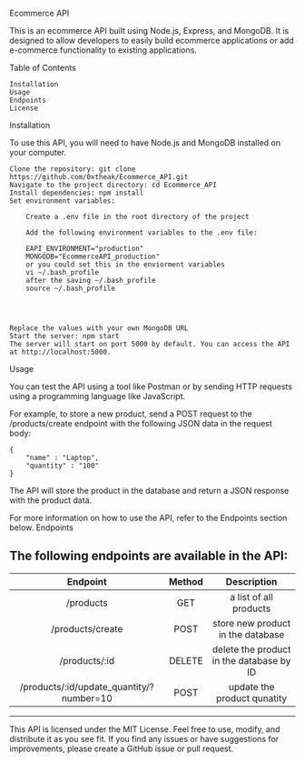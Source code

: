 Ecommerce API

This is an ecommerce API built using Node.js, Express, and MongoDB. It is designed to allow developers to easily build ecommerce applications or add e-commerce functionality to existing applications.

Table of Contents

    Installation
    Usage
    Endpoints
    License

Installation

To use this API, you will need to have Node.js and MongoDB installed on your computer.

    Clone the repository: git clone https://github.com/0xtheak/Ecommerce_API.git
    Navigate to the project directory: cd Ecommerce_API
    Install dependencies: npm install
    Set environment variables:

        Create a .env file in the root directory of the project

        Add the following environment variables to the .env file:

        EAPI_ENVIRONMENT="production"
        MONGODB="EcommerceAPI_production"
        or you could set this in the enviorment variables
        vi ~/.bash_profile
        after the saving ~/.bash_profile
        source ~/.bash_profile




    Replace the values with your own MongoDB URL
    Start the server: npm start
    The server will start on port 5000 by default. You can access the API at http://localhost:5000.

Usage

You can test the API using a tool like Postman or by sending HTTP requests using a programming language like JavaScript.

For example, to store a new product, send a POST request to the /products/create endpoint with the following JSON data in the request body:



    {
        "name" : "Laptop",
        "quantity" : "100"
    }


The API will store the product in the database and return a JSON response with the product data.


For more information on how to use the API, refer to the Endpoints section below.
Endpoints

The following endpoints are available in the API:
--------------------------------------------------------------------------------------------------
| Endpoint                                 | Method    | Description                             |
| :---:                                    | :---:     | :---:                                   |
| /products                                | GET       | a list of all products                  |
| /products/create                         | POST      | store new product in the database       |
| /products/:id                            | DELETE    | delete the product in the database by ID|
| /products/:id/update_quantity/?number=10 | POST      | update the product qunatity             |
--------------------------------------------------------------------------------------------------
	

This API is licensed under the MIT License. Feel free to use, modify, and distribute it as you see fit. If you find any issues or have suggestions for improvements, please create a GitHub issue or pull request.
